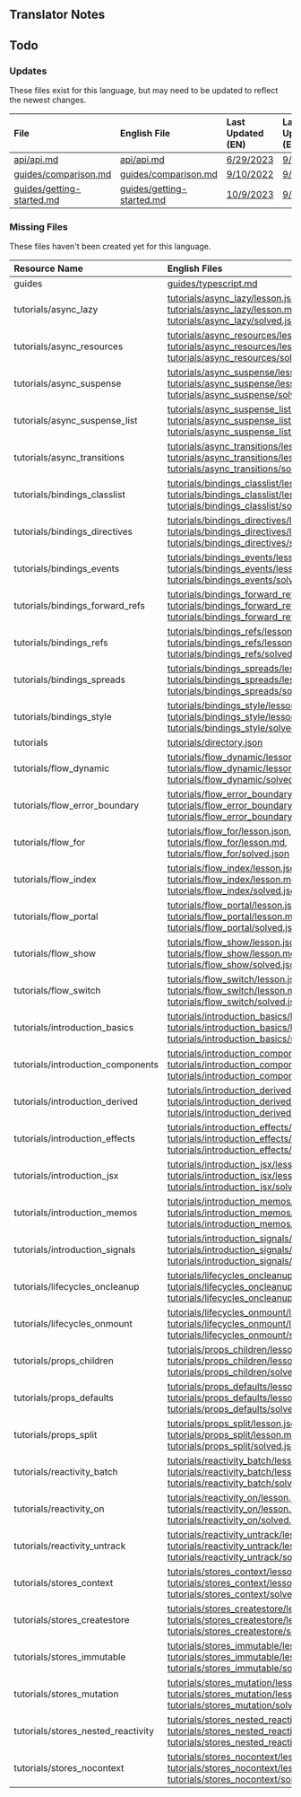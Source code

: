 
## Translator Notes

## Todo

### Updates  
These files exist for this language, but may need to be updated to reflect the newest changes.  
<!--MM:START (UPDATED:lang=es) -->
| File                                                                                                            | English File                                                                                                    | Last Updated (EN)                                                                                  | Last Updated (ES)                                                                                  |
| :-------------------------------------------------------------------------------------------------------------- | :-------------------------------------------------------------------------------------------------------------- | :------------------------------------------------------------------------------------------------- | :------------------------------------------------------------------------------------------------- |
| [api/api.md](https://github.com/solidjs/solid-docs/tree/main/langs/es/api/api.md)                               | [api/api.md](https://github.com/solidjs/solid-docs/tree/main/langs/en/api/api.md)                               | [6/29/2023](https://github.com/solidjs/solid-docs/commit/0715964e563781fc22933bb9653fde39957b3a28) | [9/10/2022](https://github.com/solidjs/solid-docs/commit/97f41fa02a81dd8ce917b8c5b5f592dde0b07dd1) |
| [guides/comparison.md](https://github.com/solidjs/solid-docs/tree/main/langs/es/guides/comparison.md)           | [guides/comparison.md](https://github.com/solidjs/solid-docs/tree/main/langs/en/guides/comparison.md)           | [9/10/2022](https://github.com/solidjs/solid-docs/commit/97f41fa02a81dd8ce917b8c5b5f592dde0b07dd1) | [9/7/2022](https://github.com/solidjs/solid-docs/commit/7a0656c409728d26f791ad1e30648171963a5316)  |
| [guides/getting-started.md](https://github.com/solidjs/solid-docs/tree/main/langs/es/guides/getting-started.md) | [guides/getting-started.md](https://github.com/solidjs/solid-docs/tree/main/langs/en/guides/getting-started.md) | [10/9/2023](https://github.com/solidjs/solid-docs/commit/c8f2bff9d3af89c63bcbd8750e80a4760f7f3f26) | [9/7/2022](https://github.com/solidjs/solid-docs/commit/7a0656c409728d26f791ad1e30648171963a5316)  |

<!--MM:END-->
### Missing Files  
These files haven't been created yet for this language.  
<!--MM:START (CREATED:lang=es) -->
| Resource Name                      | English Files                                                                                                                                                                                                                                                                                                                                                                                                                                                               |
| :--------------------------------- | :-------------------------------------------------------------------------------------------------------------------------------------------------------------------------------------------------------------------------------------------------------------------------------------------------------------------------------------------------------------------------------------------------------------------------------------------------------------------------- |
| guides                             | [guides/typescript.md](https://github.com/solidjs/solid-docs/tree/main/langs/es/guides/typescript.md)                                                                                                                                                                                                                                                                                                                                                                       |
| tutorials/async_lazy               | [tutorials/async_lazy/lesson.json](https://github.com/solidjs/solid-docs/tree/main/langs/es/tutorials/async_lazy/lesson.json), [tutorials/async_lazy/lesson.md](https://github.com/solidjs/solid-docs/tree/main/langs/es/tutorials/async_lazy/lesson.md), [tutorials/async_lazy/solved.json](https://github.com/solidjs/solid-docs/tree/main/langs/es/tutorials/async_lazy/solved.json)                                                                                     |
| tutorials/async_resources          | [tutorials/async_resources/lesson.json](https://github.com/solidjs/solid-docs/tree/main/langs/es/tutorials/async_resources/lesson.json), [tutorials/async_resources/lesson.md](https://github.com/solidjs/solid-docs/tree/main/langs/es/tutorials/async_resources/lesson.md), [tutorials/async_resources/solved.json](https://github.com/solidjs/solid-docs/tree/main/langs/es/tutorials/async_resources/solved.json)                                                       |
| tutorials/async_suspense           | [tutorials/async_suspense/lesson.json](https://github.com/solidjs/solid-docs/tree/main/langs/es/tutorials/async_suspense/lesson.json), [tutorials/async_suspense/lesson.md](https://github.com/solidjs/solid-docs/tree/main/langs/es/tutorials/async_suspense/lesson.md), [tutorials/async_suspense/solved.json](https://github.com/solidjs/solid-docs/tree/main/langs/es/tutorials/async_suspense/solved.json)                                                             |
| tutorials/async_suspense_list      | [tutorials/async_suspense_list/lesson.json](https://github.com/solidjs/solid-docs/tree/main/langs/es/tutorials/async_suspense_list/lesson.json), [tutorials/async_suspense_list/lesson.md](https://github.com/solidjs/solid-docs/tree/main/langs/es/tutorials/async_suspense_list/lesson.md), [tutorials/async_suspense_list/solved.json](https://github.com/solidjs/solid-docs/tree/main/langs/es/tutorials/async_suspense_list/solved.json)                               |
| tutorials/async_transitions        | [tutorials/async_transitions/lesson.json](https://github.com/solidjs/solid-docs/tree/main/langs/es/tutorials/async_transitions/lesson.json), [tutorials/async_transitions/lesson.md](https://github.com/solidjs/solid-docs/tree/main/langs/es/tutorials/async_transitions/lesson.md), [tutorials/async_transitions/solved.json](https://github.com/solidjs/solid-docs/tree/main/langs/es/tutorials/async_transitions/solved.json)                                           |
| tutorials/bindings_classlist       | [tutorials/bindings_classlist/lesson.json](https://github.com/solidjs/solid-docs/tree/main/langs/es/tutorials/bindings_classlist/lesson.json), [tutorials/bindings_classlist/lesson.md](https://github.com/solidjs/solid-docs/tree/main/langs/es/tutorials/bindings_classlist/lesson.md), [tutorials/bindings_classlist/solved.json](https://github.com/solidjs/solid-docs/tree/main/langs/es/tutorials/bindings_classlist/solved.json)                                     |
| tutorials/bindings_directives      | [tutorials/bindings_directives/lesson.json](https://github.com/solidjs/solid-docs/tree/main/langs/es/tutorials/bindings_directives/lesson.json), [tutorials/bindings_directives/lesson.md](https://github.com/solidjs/solid-docs/tree/main/langs/es/tutorials/bindings_directives/lesson.md), [tutorials/bindings_directives/solved.json](https://github.com/solidjs/solid-docs/tree/main/langs/es/tutorials/bindings_directives/solved.json)                               |
| tutorials/bindings_events          | [tutorials/bindings_events/lesson.json](https://github.com/solidjs/solid-docs/tree/main/langs/es/tutorials/bindings_events/lesson.json), [tutorials/bindings_events/lesson.md](https://github.com/solidjs/solid-docs/tree/main/langs/es/tutorials/bindings_events/lesson.md), [tutorials/bindings_events/solved.json](https://github.com/solidjs/solid-docs/tree/main/langs/es/tutorials/bindings_events/solved.json)                                                       |
| tutorials/bindings_forward_refs    | [tutorials/bindings_forward_refs/lesson.json](https://github.com/solidjs/solid-docs/tree/main/langs/es/tutorials/bindings_forward_refs/lesson.json), [tutorials/bindings_forward_refs/lesson.md](https://github.com/solidjs/solid-docs/tree/main/langs/es/tutorials/bindings_forward_refs/lesson.md), [tutorials/bindings_forward_refs/solved.json](https://github.com/solidjs/solid-docs/tree/main/langs/es/tutorials/bindings_forward_refs/solved.json)                   |
| tutorials/bindings_refs            | [tutorials/bindings_refs/lesson.json](https://github.com/solidjs/solid-docs/tree/main/langs/es/tutorials/bindings_refs/lesson.json), [tutorials/bindings_refs/lesson.md](https://github.com/solidjs/solid-docs/tree/main/langs/es/tutorials/bindings_refs/lesson.md), [tutorials/bindings_refs/solved.json](https://github.com/solidjs/solid-docs/tree/main/langs/es/tutorials/bindings_refs/solved.json)                                                                   |
| tutorials/bindings_spreads         | [tutorials/bindings_spreads/lesson.json](https://github.com/solidjs/solid-docs/tree/main/langs/es/tutorials/bindings_spreads/lesson.json), [tutorials/bindings_spreads/lesson.md](https://github.com/solidjs/solid-docs/tree/main/langs/es/tutorials/bindings_spreads/lesson.md), [tutorials/bindings_spreads/solved.json](https://github.com/solidjs/solid-docs/tree/main/langs/es/tutorials/bindings_spreads/solved.json)                                                 |
| tutorials/bindings_style           | [tutorials/bindings_style/lesson.json](https://github.com/solidjs/solid-docs/tree/main/langs/es/tutorials/bindings_style/lesson.json), [tutorials/bindings_style/lesson.md](https://github.com/solidjs/solid-docs/tree/main/langs/es/tutorials/bindings_style/lesson.md), [tutorials/bindings_style/solved.json](https://github.com/solidjs/solid-docs/tree/main/langs/es/tutorials/bindings_style/solved.json)                                                             |
| tutorials                          | [tutorials/directory.json](https://github.com/solidjs/solid-docs/tree/main/langs/es/tutorials/directory.json)                                                                                                                                                                                                                                                                                                                                                               |
| tutorials/flow_dynamic             | [tutorials/flow_dynamic/lesson.json](https://github.com/solidjs/solid-docs/tree/main/langs/es/tutorials/flow_dynamic/lesson.json), [tutorials/flow_dynamic/lesson.md](https://github.com/solidjs/solid-docs/tree/main/langs/es/tutorials/flow_dynamic/lesson.md), [tutorials/flow_dynamic/solved.json](https://github.com/solidjs/solid-docs/tree/main/langs/es/tutorials/flow_dynamic/solved.json)                                                                         |
| tutorials/flow_error_boundary      | [tutorials/flow_error_boundary/lesson.json](https://github.com/solidjs/solid-docs/tree/main/langs/es/tutorials/flow_error_boundary/lesson.json), [tutorials/flow_error_boundary/lesson.md](https://github.com/solidjs/solid-docs/tree/main/langs/es/tutorials/flow_error_boundary/lesson.md), [tutorials/flow_error_boundary/solved.json](https://github.com/solidjs/solid-docs/tree/main/langs/es/tutorials/flow_error_boundary/solved.json)                               |
| tutorials/flow_for                 | [tutorials/flow_for/lesson.json](https://github.com/solidjs/solid-docs/tree/main/langs/es/tutorials/flow_for/lesson.json), [tutorials/flow_for/lesson.md](https://github.com/solidjs/solid-docs/tree/main/langs/es/tutorials/flow_for/lesson.md), [tutorials/flow_for/solved.json](https://github.com/solidjs/solid-docs/tree/main/langs/es/tutorials/flow_for/solved.json)                                                                                                 |
| tutorials/flow_index               | [tutorials/flow_index/lesson.json](https://github.com/solidjs/solid-docs/tree/main/langs/es/tutorials/flow_index/lesson.json), [tutorials/flow_index/lesson.md](https://github.com/solidjs/solid-docs/tree/main/langs/es/tutorials/flow_index/lesson.md), [tutorials/flow_index/solved.json](https://github.com/solidjs/solid-docs/tree/main/langs/es/tutorials/flow_index/solved.json)                                                                                     |
| tutorials/flow_portal              | [tutorials/flow_portal/lesson.json](https://github.com/solidjs/solid-docs/tree/main/langs/es/tutorials/flow_portal/lesson.json), [tutorials/flow_portal/lesson.md](https://github.com/solidjs/solid-docs/tree/main/langs/es/tutorials/flow_portal/lesson.md), [tutorials/flow_portal/solved.json](https://github.com/solidjs/solid-docs/tree/main/langs/es/tutorials/flow_portal/solved.json)                                                                               |
| tutorials/flow_show                | [tutorials/flow_show/lesson.json](https://github.com/solidjs/solid-docs/tree/main/langs/es/tutorials/flow_show/lesson.json), [tutorials/flow_show/lesson.md](https://github.com/solidjs/solid-docs/tree/main/langs/es/tutorials/flow_show/lesson.md), [tutorials/flow_show/solved.json](https://github.com/solidjs/solid-docs/tree/main/langs/es/tutorials/flow_show/solved.json)                                                                                           |
| tutorials/flow_switch              | [tutorials/flow_switch/lesson.json](https://github.com/solidjs/solid-docs/tree/main/langs/es/tutorials/flow_switch/lesson.json), [tutorials/flow_switch/lesson.md](https://github.com/solidjs/solid-docs/tree/main/langs/es/tutorials/flow_switch/lesson.md), [tutorials/flow_switch/solved.json](https://github.com/solidjs/solid-docs/tree/main/langs/es/tutorials/flow_switch/solved.json)                                                                               |
| tutorials/introduction_basics      | [tutorials/introduction_basics/lesson.json](https://github.com/solidjs/solid-docs/tree/main/langs/es/tutorials/introduction_basics/lesson.json), [tutorials/introduction_basics/lesson.md](https://github.com/solidjs/solid-docs/tree/main/langs/es/tutorials/introduction_basics/lesson.md), [tutorials/introduction_basics/solved.json](https://github.com/solidjs/solid-docs/tree/main/langs/es/tutorials/introduction_basics/solved.json)                               |
| tutorials/introduction_components  | [tutorials/introduction_components/lesson.json](https://github.com/solidjs/solid-docs/tree/main/langs/es/tutorials/introduction_components/lesson.json), [tutorials/introduction_components/lesson.md](https://github.com/solidjs/solid-docs/tree/main/langs/es/tutorials/introduction_components/lesson.md), [tutorials/introduction_components/solved.json](https://github.com/solidjs/solid-docs/tree/main/langs/es/tutorials/introduction_components/solved.json)       |
| tutorials/introduction_derived     | [tutorials/introduction_derived/lesson.json](https://github.com/solidjs/solid-docs/tree/main/langs/es/tutorials/introduction_derived/lesson.json), [tutorials/introduction_derived/lesson.md](https://github.com/solidjs/solid-docs/tree/main/langs/es/tutorials/introduction_derived/lesson.md), [tutorials/introduction_derived/solved.json](https://github.com/solidjs/solid-docs/tree/main/langs/es/tutorials/introduction_derived/solved.json)                         |
| tutorials/introduction_effects     | [tutorials/introduction_effects/lesson.json](https://github.com/solidjs/solid-docs/tree/main/langs/es/tutorials/introduction_effects/lesson.json), [tutorials/introduction_effects/lesson.md](https://github.com/solidjs/solid-docs/tree/main/langs/es/tutorials/introduction_effects/lesson.md), [tutorials/introduction_effects/solved.json](https://github.com/solidjs/solid-docs/tree/main/langs/es/tutorials/introduction_effects/solved.json)                         |
| tutorials/introduction_jsx         | [tutorials/introduction_jsx/lesson.json](https://github.com/solidjs/solid-docs/tree/main/langs/es/tutorials/introduction_jsx/lesson.json), [tutorials/introduction_jsx/lesson.md](https://github.com/solidjs/solid-docs/tree/main/langs/es/tutorials/introduction_jsx/lesson.md), [tutorials/introduction_jsx/solved.json](https://github.com/solidjs/solid-docs/tree/main/langs/es/tutorials/introduction_jsx/solved.json)                                                 |
| tutorials/introduction_memos       | [tutorials/introduction_memos/lesson.json](https://github.com/solidjs/solid-docs/tree/main/langs/es/tutorials/introduction_memos/lesson.json), [tutorials/introduction_memos/lesson.md](https://github.com/solidjs/solid-docs/tree/main/langs/es/tutorials/introduction_memos/lesson.md), [tutorials/introduction_memos/solved.json](https://github.com/solidjs/solid-docs/tree/main/langs/es/tutorials/introduction_memos/solved.json)                                     |
| tutorials/introduction_signals     | [tutorials/introduction_signals/lesson.json](https://github.com/solidjs/solid-docs/tree/main/langs/es/tutorials/introduction_signals/lesson.json), [tutorials/introduction_signals/lesson.md](https://github.com/solidjs/solid-docs/tree/main/langs/es/tutorials/introduction_signals/lesson.md), [tutorials/introduction_signals/solved.json](https://github.com/solidjs/solid-docs/tree/main/langs/es/tutorials/introduction_signals/solved.json)                         |
| tutorials/lifecycles_oncleanup     | [tutorials/lifecycles_oncleanup/lesson.json](https://github.com/solidjs/solid-docs/tree/main/langs/es/tutorials/lifecycles_oncleanup/lesson.json), [tutorials/lifecycles_oncleanup/lesson.md](https://github.com/solidjs/solid-docs/tree/main/langs/es/tutorials/lifecycles_oncleanup/lesson.md), [tutorials/lifecycles_oncleanup/solved.json](https://github.com/solidjs/solid-docs/tree/main/langs/es/tutorials/lifecycles_oncleanup/solved.json)                         |
| tutorials/lifecycles_onmount       | [tutorials/lifecycles_onmount/lesson.json](https://github.com/solidjs/solid-docs/tree/main/langs/es/tutorials/lifecycles_onmount/lesson.json), [tutorials/lifecycles_onmount/lesson.md](https://github.com/solidjs/solid-docs/tree/main/langs/es/tutorials/lifecycles_onmount/lesson.md), [tutorials/lifecycles_onmount/solved.json](https://github.com/solidjs/solid-docs/tree/main/langs/es/tutorials/lifecycles_onmount/solved.json)                                     |
| tutorials/props_children           | [tutorials/props_children/lesson.json](https://github.com/solidjs/solid-docs/tree/main/langs/es/tutorials/props_children/lesson.json), [tutorials/props_children/lesson.md](https://github.com/solidjs/solid-docs/tree/main/langs/es/tutorials/props_children/lesson.md), [tutorials/props_children/solved.json](https://github.com/solidjs/solid-docs/tree/main/langs/es/tutorials/props_children/solved.json)                                                             |
| tutorials/props_defaults           | [tutorials/props_defaults/lesson.json](https://github.com/solidjs/solid-docs/tree/main/langs/es/tutorials/props_defaults/lesson.json), [tutorials/props_defaults/lesson.md](https://github.com/solidjs/solid-docs/tree/main/langs/es/tutorials/props_defaults/lesson.md), [tutorials/props_defaults/solved.json](https://github.com/solidjs/solid-docs/tree/main/langs/es/tutorials/props_defaults/solved.json)                                                             |
| tutorials/props_split              | [tutorials/props_split/lesson.json](https://github.com/solidjs/solid-docs/tree/main/langs/es/tutorials/props_split/lesson.json), [tutorials/props_split/lesson.md](https://github.com/solidjs/solid-docs/tree/main/langs/es/tutorials/props_split/lesson.md), [tutorials/props_split/solved.json](https://github.com/solidjs/solid-docs/tree/main/langs/es/tutorials/props_split/solved.json)                                                                               |
| tutorials/reactivity_batch         | [tutorials/reactivity_batch/lesson.json](https://github.com/solidjs/solid-docs/tree/main/langs/es/tutorials/reactivity_batch/lesson.json), [tutorials/reactivity_batch/lesson.md](https://github.com/solidjs/solid-docs/tree/main/langs/es/tutorials/reactivity_batch/lesson.md), [tutorials/reactivity_batch/solved.json](https://github.com/solidjs/solid-docs/tree/main/langs/es/tutorials/reactivity_batch/solved.json)                                                 |
| tutorials/reactivity_on            | [tutorials/reactivity_on/lesson.json](https://github.com/solidjs/solid-docs/tree/main/langs/es/tutorials/reactivity_on/lesson.json), [tutorials/reactivity_on/lesson.md](https://github.com/solidjs/solid-docs/tree/main/langs/es/tutorials/reactivity_on/lesson.md), [tutorials/reactivity_on/solved.json](https://github.com/solidjs/solid-docs/tree/main/langs/es/tutorials/reactivity_on/solved.json)                                                                   |
| tutorials/reactivity_untrack       | [tutorials/reactivity_untrack/lesson.json](https://github.com/solidjs/solid-docs/tree/main/langs/es/tutorials/reactivity_untrack/lesson.json), [tutorials/reactivity_untrack/lesson.md](https://github.com/solidjs/solid-docs/tree/main/langs/es/tutorials/reactivity_untrack/lesson.md), [tutorials/reactivity_untrack/solved.json](https://github.com/solidjs/solid-docs/tree/main/langs/es/tutorials/reactivity_untrack/solved.json)                                     |
| tutorials/stores_context           | [tutorials/stores_context/lesson.json](https://github.com/solidjs/solid-docs/tree/main/langs/es/tutorials/stores_context/lesson.json), [tutorials/stores_context/lesson.md](https://github.com/solidjs/solid-docs/tree/main/langs/es/tutorials/stores_context/lesson.md), [tutorials/stores_context/solved.json](https://github.com/solidjs/solid-docs/tree/main/langs/es/tutorials/stores_context/solved.json)                                                             |
| tutorials/stores_createstore       | [tutorials/stores_createstore/lesson.json](https://github.com/solidjs/solid-docs/tree/main/langs/es/tutorials/stores_createstore/lesson.json), [tutorials/stores_createstore/lesson.md](https://github.com/solidjs/solid-docs/tree/main/langs/es/tutorials/stores_createstore/lesson.md), [tutorials/stores_createstore/solved.json](https://github.com/solidjs/solid-docs/tree/main/langs/es/tutorials/stores_createstore/solved.json)                                     |
| tutorials/stores_immutable         | [tutorials/stores_immutable/lesson.json](https://github.com/solidjs/solid-docs/tree/main/langs/es/tutorials/stores_immutable/lesson.json), [tutorials/stores_immutable/lesson.md](https://github.com/solidjs/solid-docs/tree/main/langs/es/tutorials/stores_immutable/lesson.md), [tutorials/stores_immutable/solved.json](https://github.com/solidjs/solid-docs/tree/main/langs/es/tutorials/stores_immutable/solved.json)                                                 |
| tutorials/stores_mutation          | [tutorials/stores_mutation/lesson.json](https://github.com/solidjs/solid-docs/tree/main/langs/es/tutorials/stores_mutation/lesson.json), [tutorials/stores_mutation/lesson.md](https://github.com/solidjs/solid-docs/tree/main/langs/es/tutorials/stores_mutation/lesson.md), [tutorials/stores_mutation/solved.json](https://github.com/solidjs/solid-docs/tree/main/langs/es/tutorials/stores_mutation/solved.json)                                                       |
| tutorials/stores_nested_reactivity | [tutorials/stores_nested_reactivity/lesson.json](https://github.com/solidjs/solid-docs/tree/main/langs/es/tutorials/stores_nested_reactivity/lesson.json), [tutorials/stores_nested_reactivity/lesson.md](https://github.com/solidjs/solid-docs/tree/main/langs/es/tutorials/stores_nested_reactivity/lesson.md), [tutorials/stores_nested_reactivity/solved.json](https://github.com/solidjs/solid-docs/tree/main/langs/es/tutorials/stores_nested_reactivity/solved.json) |
| tutorials/stores_nocontext         | [tutorials/stores_nocontext/lesson.json](https://github.com/solidjs/solid-docs/tree/main/langs/es/tutorials/stores_nocontext/lesson.json), [tutorials/stores_nocontext/lesson.md](https://github.com/solidjs/solid-docs/tree/main/langs/es/tutorials/stores_nocontext/lesson.md), [tutorials/stores_nocontext/solved.json](https://github.com/solidjs/solid-docs/tree/main/langs/es/tutorials/stores_nocontext/solved.json)                                                 |

<!--MM:END-->
        